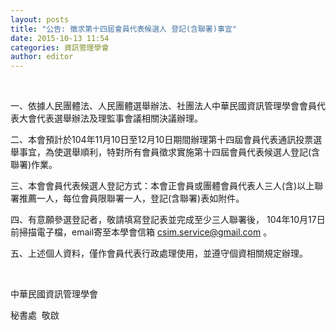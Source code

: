 ```yaml
---
layout: posts
title: "公告: 徵求第十四屆會員代表候選人 登記(含聯署)事宜"
date: 2015-10-13 11:54
categories: 資訊管理學會
author: editor
---
```


 

一、依據人民團體法、人民團體選舉辦法、社團法人中華民國資訊管理學會會員代表大會代表選舉辦法及理監事會議相關決議辦理。

二、本會預計於104年11月10日至12月10日期間辦理第十四屆會員代表通訊投票選舉事宜，為使選舉順利，特對所有會員徵求實施第十四屆會員代表候選人登記(含聯署)作業。

三、本會會員代表候選人登記方式：本會正會員或團體會員代表人三人(含)以上聯署推薦一人，每位會員限聯署一人，登記(含聯署)表如附件。

四、有意願參選登記者，敬請填寫登記表並完成至少三人聯署後， 104年10月17日前掃描電子檔，email寄至本學會信箱 csim.service@gmail.com 。

五、上述個人資料，僅作會員代表行政處理使用，並遵守個資相關規定辦理。

 

中華民國資訊管理學會

秘書處  敬啟
